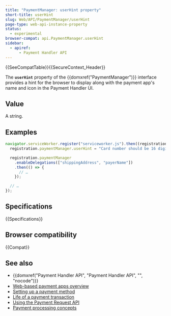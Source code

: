 ```yaml
---
title: "PaymentManager: userHint property"
short-title: userHint
slug: Web/API/PaymentManager/userHint
page-type: web-api-instance-property
status:
  - experimental
browser-compat: api.PaymentManager.userHint
sidebar:
  - apiref:
      - Payment Handler API
---
```


{{SeeCompatTable}}{{SecureContext_Header}}

The **`userHint`** property of the {{domxref("PaymentManager")}} interface provides a hint for the browser to display along with the payment app's name and icon in the Payment Handler UI.

## Value

A string.

## Examples

```js
navigator.serviceWorker.register("serviceworker.js").then((registration) => {
  registration.paymentManager.userHint = "Card number should be 16 digits";

  registration.paymentManager
    .enableDelegations(["shippingAddress", "payerName"])
    .then(() => {
      // …
    });

  // …
});
```

## Specifications

{{Specifications}}

## Browser compatibility

{{Compat}}

## See also

- {{domxref("Payment Handler API", "Payment Handler API", "", "nocode")}}
- [Web-based payment apps overview](https://web.dev/articles/web-based-payment-apps-overview)
- [Setting up a payment method](https://web.dev/articles/setting-up-a-payment-method)
- [Life of a payment transaction](https://web.dev/articles/life-of-a-payment-transaction)
- [Using the Payment Request API](/en-US/docs/Web/API/Payment_Request_API/Using_the_Payment_Request_API)
- [Payment processing concepts](/en-US/docs/Web/API/Payment_Request_API/Concepts)
